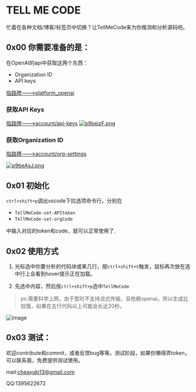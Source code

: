 # TELL ME CODE
忙着在各种文档/博客/标签页中切换？让TellMeCode来为你推测和分析源码吧。

## 0x00 你需要准备的是：
在OpenAI的api中获取这两个东西：
- Organization ID
- API keys

[指路牌--->platform_openai](https://platform.openai.com/account)
### 获取API Keys
[指路牌--->account/api-keys](https://platform.openai.com/account/api-keys)
[![p9beizF.png](https://s1.ax1x.com/2023/05/25/p9beizF.png)](https://imgse.com/i/p9beizF)

### 获取Organization ID
[指路牌--->account/org-settings](https://platform.openai.com/account/org-settings)

[![p9beAsJ.png](https://s1.ax1x.com/2023/05/25/p9beAsJ.png)](https://imgse.com/i/p9beAsJ)

## 0x01 初始化
`ctrl+shift+p`调出vscode下拉选项命令行，分别在
- `TellMeCode-set-APItoken`
- `TellMeCode-set-orgCode`

中输入对应的token和code，就可以正常使用了.

## 0x02 使用方式
1. 光标选中你要分析的代码块或某几行，按`ctrl+shift+t`触发，鼠标再次放在选中行上会看到hover提示正在加载。

2. 先选中内容，然后按`ctrl+shift+p`选中`TellMeCode`

> ps:需要科学上网，由于暂时不支持流式传输，且依赖openai，所以生成比较慢，如果在五行代码以上可能会长达20秒。

![image](https://github.com/JiaHuann/JiaHuann/blob/main/tmc.gif)

## 0x03 测试：
欢迎contribute和commit，或者反馈bug等等。测试阶段，如果你懒得弄token，可以联系我，免费提供测试使用。

mail:cheayuki13@gmail.com

QQ:1395622672